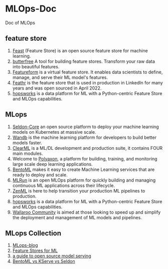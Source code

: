 # MLOps-Doc
Doc of MLOps

## feature store
1. [Feast](https://github.com/feast-dev/feast) (Feature Store) is an open source feature store for machine learning.
2. [butterfree](https://github.com/quintoandar/butterfree) A tool for building feature stores. Transform your raw data into beautiful features.
3. [Featureform](https://docs.featureform.com/) is a virtual feature store. It enables data scientists to define, manage, and serve their ML model's features. 
4. [Feathr](https://github.com/feathr-ai/feathr) is the feature store that is used in production in LinkedIn for many years and was open sourced in April 2022. 
5. [hopsworks](https://github.com/logicalclocks/hopsworks) is a data platform for ML with a Python-centric Feature Store and MLOps capabilities.


## MLops
1. [Seldon-Core](https://github.com/SeldonIO/seldon-core) an open source platform to deploy your machine learning models on Kubernetes at massive scale.
2. [Wandb](https://github.com/wandb/examples)  is the machine learning platform for developers to build better models faster. 
3. [ClearML](https://github.com/allegroai/clearml#clearml-experiment-manager) is a ML/DL development and production suite, it contains FOUR main modules.
4. Welcome to [Polyaxon](https://github.com/polyaxon/polyaxon), a platform for building, training, and monitoring large scale deep learning applications.
5. [BentoML](https://github.com/bentoml/BentoML) makes it easy to create Machine Learning services that are ready to deploy and scale.
6. [MLRun](https://github.com/mlrun/mlrun) is an open MLOps platform for quickly building and managing continuous ML applications across their lifecycle.
7. [ZenML](https://github.com/zenml-io/zenml) is here to help transition your production ML pipelines to production.
8. [hopsworks](https://github.com/logicalclocks/hopsworks) is a data platform for ML with a Python-centric Feature Store and MLOps capabilities.
9. [Wallaroo Community](https://docs.wallaroo.ai/wallaroo-complete-introduction/) is aimed at those looking to speed up and simplify the deployment and management of ML models and pipelines. 


## MLops Collection
1. [MLops-blog](https://neptune.ai/blog/best-mlops-tools)
2. [Feature Stores for ML](https://www.featurestore.org/)
3. [a guide to open source model serving](https://www.fuzzylabs.ai/guides/a-guide-to-open-source-model-serving)
4. [BentoML vs KServe vs Seldon](https://sourceforge.net/software/compare/BentoML-vs-KServe-vs-Seldon/)


